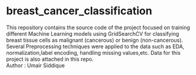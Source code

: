 # breast_cancer_classification
This repository contains the source code of the project focused on training different Machine Learning models using GridSearchCV for classifying breast tissue cells as malignant (cancerous) or benign (non-cancerous). Several Preprocessing techniques were applied to the data such as EDA, normalization,label encoding, handling missing values,etc. Data for this project is also attached in this repo.
<br>
Author : Umair Siddique
